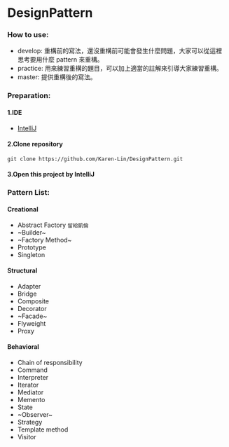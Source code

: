 # DesignPattern

### How to use:
* develop: 重構前的寫法，還沒重構前可能會發生什麼問題，大家可以從這裡思考要用什麼 pattern 來重構。
* practice: 用來練習重構的題目，可以加上適當的註解來引導大家練習重構。
* master: 提供重構後的寫法。


### Preparation:
#### 1.IDE 
* [IntelliJ](https://www.jetbrains.com/idea/)

#### 2.Clone repository
<pre><code>git clone https://github.com/Karen-Lin/DesignPattern.git</pre></code>

#### 3.Open this project by IntelliJ

### Pattern List:

#### Creational
*  Abstract Factory ` 留給凱倫 `
*  ~Builder~
*  ~Factory Method~
*  Prototype
*  Singleton

#### Structural
*  Adapter
*  Bridge
*  Composite
*  Decorator
*  ~Facade~
*  Flyweight
*  Proxy

#### Behavioral
*  Chain of responsibility
*  Command
*  Interpreter
*  Iterator
*  Mediator
*  Memento
*  State
*  ~Observer~
*  Strategy
*  Template method
*  Visitor
